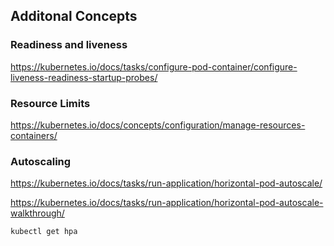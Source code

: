 
## Additonal Concepts

### Readiness and liveness
https://kubernetes.io/docs/tasks/configure-pod-container/configure-liveness-readiness-startup-probes/

### Resource Limits
https://kubernetes.io/docs/concepts/configuration/manage-resources-containers/

### Autoscaling
https://kubernetes.io/docs/tasks/run-application/horizontal-pod-autoscale/

https://kubernetes.io/docs/tasks/run-application/horizontal-pod-autoscale-walkthrough/

```console
kubectl get hpa
```